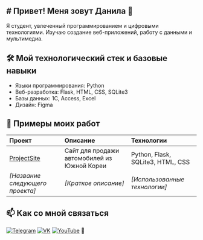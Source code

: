 ## # Привет! Меня зовут Данила 👋

Я студент, увлеченный программированием и цифровыми технологиями. Изучаю создание веб-приложений, работу с данными и мультимедиа.

## 🛠 Мой технологический стек и базовые навыки

*   Языки программирования: Python
*   Веб-разработка: Flask, HTML, CSS, SQLite3
*   Базы данных: 1C, Access, Excel
*   Дизайн: Figma

## 📂 Примеры моих работ

| Проект | Описание | Технологии |
| :--- | :--- | :--- |
| [ProjectSite](https://github.com/your_username/ProjectSite) | Сайт для продажи автомобилей из Южной Кореи | Python, Flask, SQLite3, HTML, CSS |
| *[Название следующего проекта]* | *[Краткое описание]* | *[Использованные технологии]* |

## 📫 Как со мной связаться

[![Telegram](https://img.shields.io/badge/Telegram-2CA5E0?style=for-the-badge&logo=telegram&logoColor=white)](https://t.me/your_username)
[![VK](https://img.shields.io/badge/ВКонтакте-4C75A3?style=for-the-badge&logo=vk&logoColor=white)](https://vk.com/your_username)
[![YouTube](https://img.shields.io/badge/YouTube-FF0000?style=for-the-badge&logo=youtube&logoColor=white)](https://youtube.com/@your_channel_name) 👋

<!--
**danya692/danya692** is a ✨ _special_ ✨ repository because its `README.md` (this file) appears on your GitHub profile.

Here are some ideas to get you started:

- 🔭 I’m currently working on ...
- 🌱 I’m currently learning ...
- 👯 I’m looking to collaborate on ...
- 🤔 I’m looking for help with ...
- 💬 Ask me about ...
- 📫 How to reach me: ...
- 😄 Pronouns: ...
- ⚡ Fun fact: ...
-->

